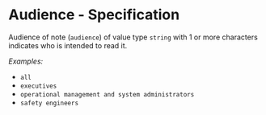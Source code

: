 # Audience - Specification

Audience of note (`audience`) of value type `string` with 1 or more characters
indicates who is intended to read it.

*Examples:*

* `all`
* `executives`
* `operational management and system administrators`
* `safety engineers`
